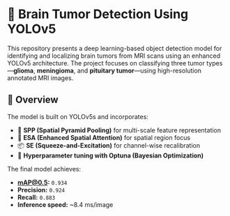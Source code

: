 # 🧠 Brain Tumor Detection Using YOLOv5

This repository presents a deep learning-based object detection model for identifying and localizing brain tumors from MRI scans using an enhanced YOLOv5 architecture. The project focuses on classifying three tumor types—**glioma**, **meningioma**, and **pituitary tumor**—using high-resolution annotated MRI images.

## 🚀 Overview

The model is built on YOLOv5s and incorporates:
- 🔲 **SPP (Spatial Pyramid Pooling)** for multi-scale feature representation
- 🎯 **ESA (Enhanced Spatial Attention)** for spatial region focus
- 📦 **SE (Squeeze-and-Excitation)** for channel-wise recalibration
- 🔧 **Hyperparameter tuning with Optuna (Bayesian Optimization)**

The final model achieves:
- **mAP@0.5:** `0.934`
- **Precision:** `0.924`
- **Recall:** `0.883`
- **Inference speed:** ~8.4 ms/image
